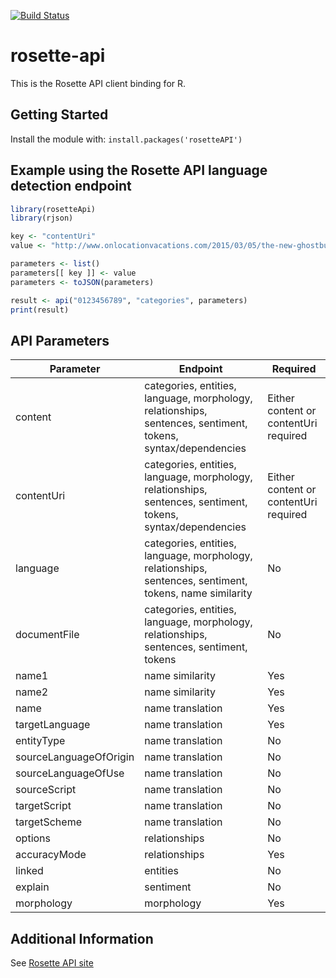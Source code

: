 [![Build Status](https://travis-ci.org/rosette-api/R.svg?branch=master)](https://travis-ci.org/rosette-api/nodejs)

# rosette-api

This is the Rosette API client binding for R.

## Getting Started
Install the module with: `install.packages('rosetteAPI')`


## Example using the Rosette API language detection endpoint
```R
library(rosetteApi)
library(rjson)

key <- "contentUri"
value <- "http://www.onlocationvacations.com/2015/03/05/the-new-ghostbusters-movie-begins-filming-in-boston-in-june/"

parameters <- list()
parameters[[ key ]] <- value
parameters <- toJSON(parameters)

result <- api("0123456789", "categories", parameters)
print(result)
```
## API Parameters
| Parameter                     | Endpoint                                            | Required
| -------------                 |-------------                                        |------------- 
| content                    | categories, entities, language, morphology, relationships, sentences, sentiment, tokens, syntax/dependencies            | Either content or contentUri required |
| contentUri                      | categories, entities, language, morphology, relationships, sentences, sentiment, tokens, syntax/dependencies       | Either content or contentUri required |
| language                          | categories, entities, language, morphology, relationships, sentences, sentiment, tokens, name similarity                    | No |
| documentFile                      | categories, entities, language, morphology, relationships, sentences, sentiment, tokens                  | No |
| name1                 | name similarity               | Yes |
| name2               | name similarity| Yes |
| name    | name translation     | Yes |
| targetLanguage           | name translation           | Yes |
| entityType                 | name translation         | No |
| sourceLanguageOfOrigin        | name translation | No |
| sourceLanguageOfUse                         | name translation       | No |
| sourceScript                     | name translation               | No |
| targetScript                     | name translation                    | No |
| targetScheme                        | name translation          | No |
| options              | relationships        | No |
| accuracyMode              | relationships        | Yes |
| linked              | entities        | No |
| explain              | sentiment        | No |
| morphology             | morphology        | Yes |

## Additional Information
See [Rosette API site](https://developer.rosette.com/)
